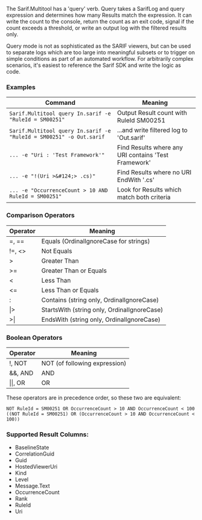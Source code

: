 The Sarif.Multitool has a 'query' verb. Query takes a SarifLog and query expression and determines how many Results match the expression. It can write the count to the console, return the count as an exit code, signal if the count exceeds a threshold, or write an output log with the filtered results only.

Query mode is not as sophisticated as the SARIF viewers, but can be used to separate logs which are too large into meaningful subsets or to trigger on simple conditions as part of an automated workflow. For arbitrarily complex scenarios, it's easiest to reference the Sarif SDK and write the logic as code.

### Examples

| Command | Meaning |
| ------- | ------- |
| `Sarif.Multitool query In.sarif -e "RuleId = SM00251"`    | Output Result count with RuleId SM00251 |
| `Sarif.Multitool query In.sarif -e "RuleId = SM00251" -o Out.sarif` | ...and write filtered log to 'Out.sarif' |
| `... -e "Uri : 'Test Framework'"` | Find Results where any URI contains 'Test Framework' |
| `... -e "!(Uri >&#124;> .cs)"`   | Find Results where no URI EndWith '.cs' |
| `... -e "OccurrenceCount > 10 AND RuleId = SM00251"` | Look for Results which match both criteria |


### Comparison Operators

| Operator | Meaning |
| -------- | ------- |
| =, ==    | Equals (OrdinalIgnoreCase for strings) |
| !=, <>   | Not Equals |
| >        | Greater Than |
| >=       | Greater Than or Equals |
| <        | Less Than |
| <=       | Less Than or Equals |
| :        | Contains (string only, OrdinalIgnoreCase) |
| &#124;>  | StartsWith (string only, OrdinalIgnoreCase) |
| >&#124;  | EndsWith (string only, OrdinalIgnoreCase) |


### Boolean Operators

| Operator | Meaning |
| -------- | ------- |
| !, NOT | NOT (of following expression) |
| &&, AND  | AND     |
| &#124;&#124;, OR | OR |

These operators are in precedence order, so these two are equivalent:
```
NOT RuleId = SM00251 OR OccurrenceCount > 10 AND OccurrenceCount < 100
((NOT RuleId = SM00251) OR (OccurrenceCount > 10 AND OccurrenceCount < 100))
```

### Supported Result Columns:
* BaselineState
* CorrelationGuid
* Guid
* HostedViewerUri
* Kind
* Level
* Message.Text
* OccurrenceCount
* Rank
* RuleId
* Uri